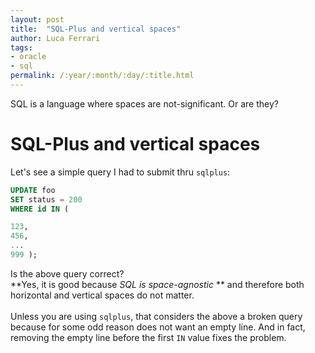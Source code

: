```yaml
---
layout: post
title:  "SQL-Plus and vertical spaces"
author: Luca Ferrari
tags:
- oracle
- sql
permalink: /:year/:month/:day/:title.html
---
```

SQL is a language where spaces are not-significant. Or are they?

# SQL-Plus and vertical spaces

Let's see a simple query I had to submit thru `sqlplus`:



```sql
UPDATE foo 
SET status = 200
WHERE id IN (

123,
456,
...
999 );
```

Is the above query correct?
<br/>
**Yes, it is good because *SQL is space-agnostic* ** and therefore both horizontal and vertical spaces do not matter.
<br/>
<br/>
Unless you are using `sqlplus`, that considers the above a broken query because for some odd reason does not want an empty line. And in fact, removing the empty line before the first `IN` value fixes the problem.
